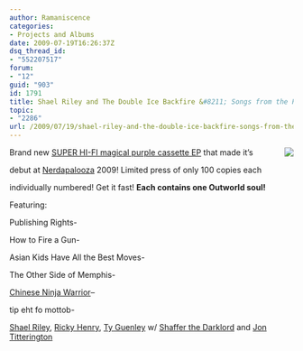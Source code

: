 ```yaml
---
author: Ramaniscence
categories:
- Projects and Albums
date: 2009-07-19T16:26:37Z
dsq_thread_id:
- "552207517"
forum:
- "12"
guid: "903"
id: 1791
title: Shael Riley and The Double Ice Backfire &#8211; Songs from the Pit
topic:
- "2286"
url: /2009/07/19/shael-riley-and-the-double-ice-backfire-songs-from-the-pit/
---
```


<img border="0" align="right" src="images/newsMisc/songFromTheBottomOfThePit.gif" />

Brand new <a target="_blank" href="http://bitpopshop.com/shael-riley-amp-the-double-ice-backfire--songs-from-the-pit.html">SUPER HI-FI magical purple cassette EP</a> that made it&#8217;s
  
debut at <a target="_blank" href="http://nerdapaloozafest.com">Nerdapalooza</a> 2009! Limited press of only 100 copies each
  
individually numbered! Get it fast! **Each contains one Outworld soul!**

Featuring:

Publishing Rights-
  
How to Fire a Gun-
  
Asian Kids Have All the Best Moves-
  
The Other Side of Memphis-
  
<a target="_blank" href="http://www.youtube.com/watch?v=MoPTBQL5MxQ">Chinese Ninja Warrior</a>&#8211;
  
tip eht fo mottob-

<a target="_blank" href="http://shaelriley.com">Shael Riley</a>, <a target="_blank" href="http://rickyhenry.com">Ricky Henry</a>, <a target="_blank" href="http://www.ocremix.org/artist/4515/suzumebachi">Ty Guenley</a> w/ <a target="_blank" href="http://schafferthedarklord.com/">Shaffer the Darklord</a> and <a target="_blank" href="http://www.myspace.com/jontitterington">Jon Titterington</a>